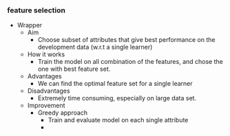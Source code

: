 ### feature selection

- Wrapper
  - Aim
    - Choose subset of attributes that give best performance on the development data (w.r.t a single learner)
  - How it works
    - Train the model on all combination of the features, and chose the one with best feature set.
  - Advantages
    - We can find the optimal feature set for a single learner
  - Disadvantages
    - Extremely time consuming, especially on large data set.
  - Improvement
    - Greedy approach
      - Train and evaluate model on each single attribute
      - 

